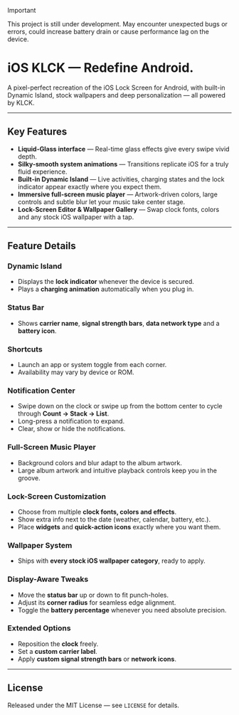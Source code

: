 > [!IMPORTANT]
> This project is still under development. May encounter unexpected bugs or errors, could increase battery drain or cause performance lag on the device.

# iOS KLCK — Redefine Android.

A pixel-perfect recreation of the iOS Lock Screen for Android, with built-in Dynamic Island, stock wallpapers and deep personalization — all powered by KLCK.

---

## Key Features
- **Liquid-Glass interface** — Real-time glass effects give every swipe vivid depth.
- **Silky-smooth system animations** — Transitions replicate iOS for a truly fluid experience.
- **Built-in Dynamic Island** — Live activities, charging states and the lock indicator appear exactly where you expect them.
- **Immersive full-screen music player** — Artwork-driven colors, large controls and subtle blur let your music take center stage.
- **Lock-Screen Editor & Wallpaper Gallery** — Swap clock fonts, colors and any stock iOS wallpaper with a tap.

---

## Feature Details

### Dynamic Island
- Displays the **lock indicator** whenever the device is secured.
- Plays a **charging animation** automatically when you plug in.

### Status Bar
- Shows **carrier name**, **signal strength bars**, **data network type** and a **battery icon**.

### Shortcuts
- Launch an app or system toggle from each corner.
- Availability may vary by device or ROM.

### Notification Center
- Swipe down on the clock or swipe up from the bottom center to cycle through **Count → Stack → List**.
- Long-press a notification to expand.
- Clear, show or hide the notifications.

### Full-Screen Music Player
- Background colors and blur adapt to the album artwork.
- Large album artwork and intuitive playback controls keep you in the groove.

### Lock-Screen Customization
- Choose from multiple **clock fonts, colors and effects**.
- Show extra info next to the date (weather, calendar, battery, etc.).
- Place **widgets** and **quick-action icons** exactly where you want them.

### Wallpaper System
- Ships with **every stock iOS wallpaper category**, ready to apply.

### Display-Aware Tweaks
- Move the **status bar** up or down to fit punch-holes.
- Adjust its **corner radius** for seamless edge alignment.
- Toggle the **battery percentage** whenever you need absolute precision.

### Extended Options
- Reposition the **clock** freely.
- Set a **custom carrier label**.
- Apply **custom signal strength bars** or **network icons**.

---

## License
Released under the MIT License — see `LICENSE` for details.
